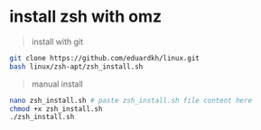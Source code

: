 # install zsh with omz

> install with git

```bash
git clone https://github.com/eduardkh/linux.git
bash linux/zsh-apt/zsh_install.sh
```

> manual install

```bash
nano zsh_install.sh # paste zsh_install.sh file content here
chmod +x zsh_install.sh
./zsh_install.sh
```
